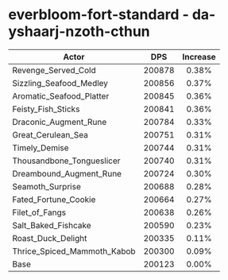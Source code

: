 # everbloom-fort-standard - da-yshaarj-nzoth-cthun
| Actor | DPS | Increase |
|---|:---:|:---:|
|Revenge_Served_Cold|200878|0.38%|
|Sizzling_Seafood_Medley|200856|0.37%|
|Aromatic_Seafood_Platter|200845|0.36%|
|Feisty_Fish_Sticks|200841|0.36%|
|Draconic_Augment_Rune|200784|0.33%|
|Great_Cerulean_Sea|200751|0.31%|
|Timely_Demise|200744|0.31%|
|Thousandbone_Tongueslicer|200740|0.31%|
|Dreambound_Augment_Rune|200724|0.30%|
|Seamoth_Surprise|200688|0.28%|
|Fated_Fortune_Cookie|200664|0.27%|
|Filet_of_Fangs|200638|0.26%|
|Salt_Baked_Fishcake|200590|0.23%|
|Roast_Duck_Delight|200335|0.11%|
|Thrice_Spiced_Mammoth_Kabob|200300|0.09%|
|Base|200123|0.00%|
